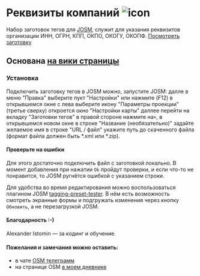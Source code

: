 # Реквизиты компаний ![icon](https://github.com/Sowa1980/Company_Rekvizit_preset/blob/master/Rekvizit-min.png) 
Набор заготовок тегов для [JOSM](https://josm.openstreetmap.de/), служит для указания реквизитов организации ИНН, ОГРН, КПП, ОКПО, ОКОГУ, ОКОПФ. [Посмотреть заготовку](https://github.com/Sowa1980/Company_Rekvizit_preset/blob/master/Company_Rekvizit_preset_window_skrin_RU.png) 
## Основана [на вики страницы](https://wiki.openstreetmap.org/wiki/RU:Key:operator)
### Установка
Подключить заготовку тегов в JOSM можно, запустите JOSM: далле в меню "Правка" выберите пукт "Настройки" или нажмите (F12) в открывшемся окне с лева выберите икону "Параметры проекции" (третье сверху) откроется окно "Настройки карты" даллее перейти на вкладку "Заготовки тегов" в правой стороне нажмите на`+`, в открывшемся новом окне в строке "Название (необязательно)" задайте желаемое имя в строке "URL / файл" укажите путь до скаченного файла (формат файла должен быть *.xml или *.zip).
#### Проверьте на ошибки
Для этого достаточно подключить файл с заготовкой локально. В момент добавления при нажатии `Ok` пройдут проверки, и если что-то не понравится, то JOSM ругнётся ошибкой с указанием строки.

Для удобства во время редактирования можно воспользоваться плагином JOSM [tagging-preset-tester](https://wiki.openstreetmap.org/wiki/JOSM/Plugins/tagging-preset-tester). В нём есть возможность смотреть экранные формы и подгружать изменения через кнопку `Обновить`, а не перезагрузкой JOSM.
#### Благодарность :-)
Alexander Istomin — за кодинг и обучение.
#### Пожелания и замечания можно оставить:
- в чате [OSM телеграмм](https://t.me/OSM_BelRusUkr) 
- на странице OSM [в моем дневнике](https://www.openstreetmap.org/user/Sowa1980)
